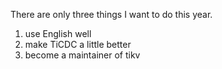 There are only three things I want to do this year.

1. use English well
2. make TiCDC a little better
3. become a maintainer of tikv
